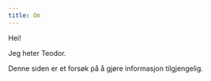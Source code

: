```yaml
---
title: Om
---
```


Hei!

Jeg heter Teodor.

Denne siden er et forsøk på å gjøre informasjon tilgjengelig.

